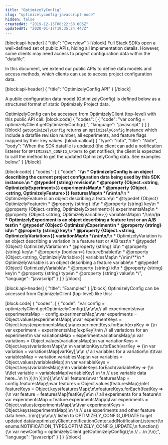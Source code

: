```yaml
---
title: "OptimizelyConfig"
slug: "optimizelyconfig-javascript-node"
hidden: false
createdAt: "2019-12-13T00:22:53.005Z"
updatedAt: "2020-01-17T19:35:24.447Z"
---
```

[block:api-header]
{
  "title": "Overview"
}
[/block]
Full Stack SDKs open a well-defined set of public APIs, hiding all implementation details. However, some clients may need access to project configuration data within the "datafile". 

In this document, we extend our public APIs to define data models and access methods, which clients can use to access project configuration data. 

[block:api-header]
{
  "title": "OptimizelyConfig API"
}
[/block]

A public configuration data model (OptimizelyConfig) is defined below as a structured format of static Optimizely Project data.

OptimizelyConfig can be accessed from OptimizelyClient (top-level) with this public API call:
[block:code]
{
  "codes": [
    {
      "code": "var config = optimizelyClient.getOptimizelyConfig();",
      "language": "javascript"
    }
  ]
}
[/block]
`getOptimizelyConfig` returns
an `OptimizelyConfig` instance which include a datafile revision number, all experiments, and feature flags mapped by their key values.
[block:callout]
{
  "type": "info",
  "title": "Note",
  "body": "When the SDK datafile is updated (the client can add a notification listener for `OPTIMIZELY_CONFIG_UPDATE` to get notified), the client is expected to call the method to get the updated OptimizelyConfig data. See examples below."
}
[/block]

[block:code]
{
  "codes": [
    {
      "code": "/**\n * OptimizelyConfig is an object describing the current project configuration data being used by this SDK instance.\n * @typedef {string} revision\n * @property {Object.<string, OptimizelyExperiment>}} experimentsMap\n * @property {Object.<string, OptimizelyFeature>}} featuresMap\n */\n\n\n/**\n * OptimizelyFeature is an object describing a feature\n * @typedef {Object} OptimizelyFeature\n * @property {string} id\n * @property {string} key\n * @property {Object.<string, OptimizelyExperiment>}} experimentsMap\n * @property {Object.<string, OptimizelyVariable>}} variablesMap\n */\n\n/**\n * OptimizelyExperiment is an object describing a feature test or an A/B test\n * @typedef {Object} OptimizelyExperiment\n * @property {string} id\n * @property {string} key\n * @property {Object.<string, OptimizelyVariation>}} variationMap\n */\n\n\n/**\n * OptimizelyVariation is an object describing a variation in a feature test or A/B test\n * @typedef {Object} OptimizelyVariation\n * @property {string} id\n * @property {string} key\n * @property {boolean=} featureEnabled\n * @property {Object.<string, OptimizelyVariable>}} variablesMap\n */\n\n/**\n * OptimizelyVariable is an object describing a feature variable\n * @typedef {Object} OptimizelyVariable\n * @property {string} id\n * @property {string} key\n * @property {string} type\n * @property {string} value\n */",
      "language": "javascript"
    }
  ]
}
[/block]

[block:api-header]
{
  "title": "Examples"
}
[/block]
OptimizelyConfig can be accessed from OptimizelyClient (top-level) like this:

[block:code]
{
  "codes": [
    {
      "code": "var config = optimizelyClient.getOptimizelyConfig();\n\n\n// all experiments\nvar experimentsMap = config.experimentsMap;\nvar experiments = Object.values(experimentsMap);\nvar experimentKeys = Object.keys(experimentsMap);\n\nexperimentKeys.forEach(expKey => {\n   var experiment = experimentsMap[expKey]\n\n   // all variations for an experiment\n   var variationsMap = experiment.variationsMap;\n   var variations = Object.values(variationsMap);\n   var variationKeys = Object.keys(variationsMap);\n  \n   variationKeys.forEach(varKey => {\n      var variation = variationsMap[varKey];\n\n      // all variables for a variation\n  \t\tvar variablesMap = variation.variablesMap;\n      var variables = Object.values(variablesMap);\n      var variableKeys = Object.keys(variablesMap);\n\n      variableKeys.forEach(variableKey => {\n    \t\tlet variable = variablesMap[variableKey] \n        \n        // use variable data here...\n        \n      });\n   });\n});\n\n// all features\nvar featuresMap = config.featuresMap;\nvar features = Object.values(featuresMap);\nlet featureKeys = Object.keys(featuresMap);\n\nfeatureKeys.forEach(featKey => {\n  var feature = featuresMap[featKey]\n\n  // all experiments for a feature\n  var experimentsMap = feature.experimentsMap\n\tvar experiments = Object.values(experimentsMap);\n\tvar experimentKeys = Object.keys(experimentsMap);\n  \n  // use experiments and other feature data here...\n\n});\n\n\n// listen to OPTIMIZELY_CONFIG_UPDATE to get updated data\noptimizelyClient.notificationCenter.addNotificationListener(\n  enums.NOTIFICATION_TYPES.OPTIMIZELY_CONFIG_UPDATE,\n  function() {\n    var newConfig = optimizelyClient.getOptimizelyConfig();\n    // ...\n  }\n);",
      "language": "javascript"
    }
  ]
}
[/block]